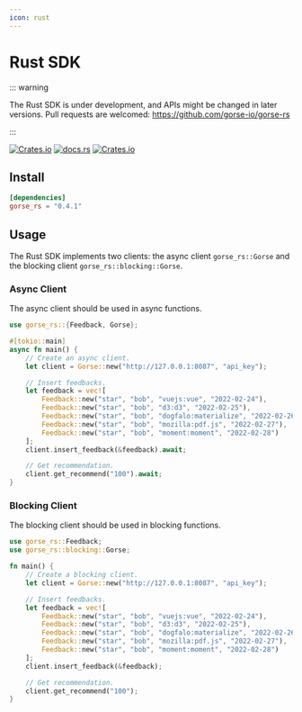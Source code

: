 ```yaml
---
icon: rust
---
```

# Rust SDK

::: warning

The Rust SDK is under development, and APIs might be changed in later versions. Pull requests are welcomed: https://github.com/gorse-io/gorse-rs

:::

[![Crates.io](https://img.shields.io/crates/v/gorse_rs)](https://crates.io/crates/gorse_rs)
[![docs.rs](https://img.shields.io/docsrs/gorse_rs)](https://docs.rs/gorse_rs/latest/gorse_rs/)
[![Crates.io](https://img.shields.io/crates/d/gorse_rs)](https://docs.rs/gorse_rs/latest/gorse_rs/)

## Install

```toml
[dependencies]
gorse_rs = "0.4.1"
```

## Usage

The Rust SDK implements two clients: the async client `gorse_rs::Gorse` and the blocking client `gorse_rs::blocking::Gorse`.

### Async Client

The async client should be used in async functions.

```rust
use gorse_rs::{Feedback, Gorse};

#[tokio::main]
async fn main() {
    // Create an async client.
    let client = Gorse::new("http://127.0.0.1:8087", "api_key");

    // Insert feedbacks.
    let feedback = vec![
        Feedback::new("star", "bob", "vuejs:vue", "2022-02-24"),
        Feedback::new("star", "bob", "d3:d3", "2022-02-25"),
        Feedback::new("star", "bob", "dogfalo:materialize", "2022-02-26"),
        Feedback::new("star", "bob", "mozilla:pdf.js", "2022-02-27"),
        Feedback::new("star", "bob", "moment:moment", "2022-02-28")
    ];
    client.insert_feedback(&feedback).await;

    // Get recommendation.
    client.get_recommend("100").await;
}
```

### Blocking Client

The blocking client should be used in blocking functions.

```rust
use gorse_rs::Feedback;
use gorse_rs::blocking::Gorse;

fn main() {
    // Create a blocking client.
    let client = Gorse::new("http://127.0.0.1:8087", "api_key");

    // Insert feedbacks.
    let feedback = vec![
        Feedback::new("star", "bob", "vuejs:vue", "2022-02-24"),
        Feedback::new("star", "bob", "d3:d3", "2022-02-25"),
        Feedback::new("star", "bob", "dogfalo:materialize", "2022-02-26"),
        Feedback::new("star", "bob", "mozilla:pdf.js", "2022-02-27"),
        Feedback::new("star", "bob", "moment:moment", "2022-02-28")
    ];
    client.insert_feedback(&feedback);

    // Get recommendation.
    client.get_recommend("100");
}
```
